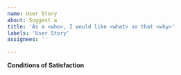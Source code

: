 ```yaml
---
name: User Story
about: Suggest a 
title: 'As a <who>, I would like <what> so that <why>'
labels: 'User Story'
assignees: ''

---
```


**Conditions of Satisfaction**


